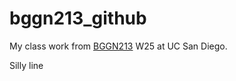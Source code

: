 # bggn213_github
My class work from [BGGN213](https://bioboot.github.io/bggn213_W25/) W25 at UC San Diego.

Silly line